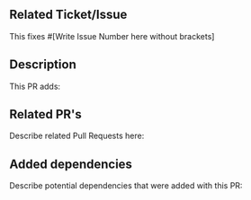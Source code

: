 ## Related Ticket/Issue
This fixes #[Write Issue Number here without brackets]

## Description
This PR adds:

## Related PR's
Describe related Pull Requests here:

## Added dependencies
Describe potential dependencies that were added with this PR:
